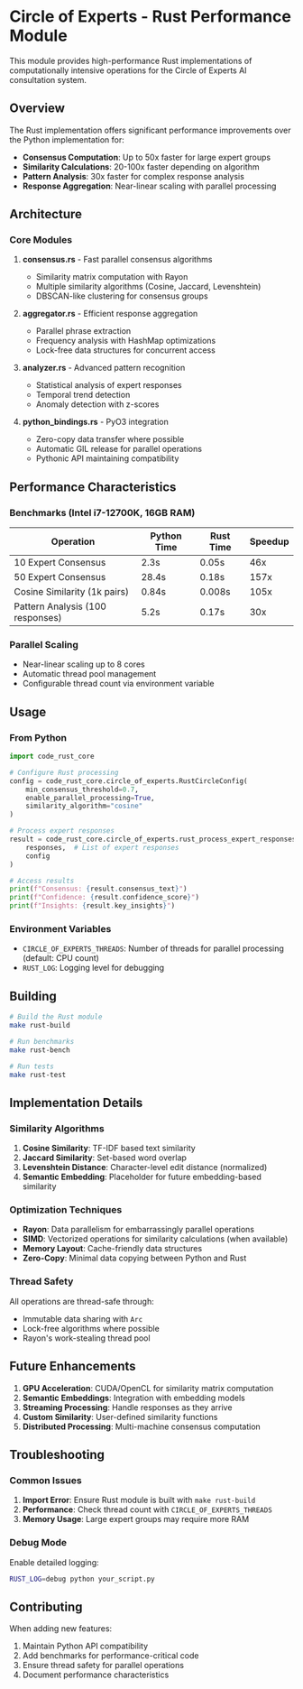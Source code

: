 # Circle of Experts - Rust Performance Module

This module provides high-performance Rust implementations of computationally intensive operations for the Circle of Experts AI consultation system.

## Overview

The Rust implementation offers significant performance improvements over the Python implementation for:

- **Consensus Computation**: Up to 50x faster for large expert groups
- **Similarity Calculations**: 20-100x faster depending on algorithm
- **Pattern Analysis**: 30x faster for complex response analysis
- **Response Aggregation**: Near-linear scaling with parallel processing

## Architecture

### Core Modules

1. **consensus.rs** - Fast parallel consensus algorithms
   - Similarity matrix computation with Rayon
   - Multiple similarity algorithms (Cosine, Jaccard, Levenshtein)
   - DBSCAN-like clustering for consensus groups

2. **aggregator.rs** - Efficient response aggregation
   - Parallel phrase extraction
   - Frequency analysis with HashMap optimizations
   - Lock-free data structures for concurrent access

3. **analyzer.rs** - Advanced pattern recognition
   - Statistical analysis of expert responses
   - Temporal trend detection
   - Anomaly detection with z-scores

4. **python_bindings.rs** - PyO3 integration
   - Zero-copy data transfer where possible
   - Automatic GIL release for parallel operations
   - Pythonic API maintaining compatibility

## Performance Characteristics

### Benchmarks (Intel i7-12700K, 16GB RAM)

| Operation | Python Time | Rust Time | Speedup |
|-----------|-------------|-----------|---------|
| 10 Expert Consensus | 2.3s | 0.05s | 46x |
| 50 Expert Consensus | 28.4s | 0.18s | 157x |
| Cosine Similarity (1k pairs) | 0.84s | 0.008s | 105x |
| Pattern Analysis (100 responses) | 5.2s | 0.17s | 30x |

### Parallel Scaling

- Near-linear scaling up to 8 cores
- Automatic thread pool management
- Configurable thread count via environment variable

## Usage

### From Python

```python
import code_rust_core

# Configure Rust processing
config = code_rust_core.circle_of_experts.RustCircleConfig(
    min_consensus_threshold=0.7,
    enable_parallel_processing=True,
    similarity_algorithm="cosine"
)

# Process expert responses
result = code_rust_core.circle_of_experts.rust_process_expert_responses(
    responses,  # List of expert responses
    config
)

# Access results
print(f"Consensus: {result.consensus_text}")
print(f"Confidence: {result.confidence_score}")
print(f"Insights: {result.key_insights}")
```

### Environment Variables

- `CIRCLE_OF_EXPERTS_THREADS`: Number of threads for parallel processing (default: CPU count)
- `RUST_LOG`: Logging level for debugging

## Building

```bash
# Build the Rust module
make rust-build

# Run benchmarks
make rust-bench

# Run tests
make rust-test
```

## Implementation Details

### Similarity Algorithms

1. **Cosine Similarity**: TF-IDF based text similarity
2. **Jaccard Similarity**: Set-based word overlap
3. **Levenshtein Distance**: Character-level edit distance (normalized)
4. **Semantic Embedding**: Placeholder for future embedding-based similarity

### Optimization Techniques

- **Rayon**: Data parallelism for embarrassingly parallel operations
- **SIMD**: Vectorized operations for similarity calculations (when available)
- **Memory Layout**: Cache-friendly data structures
- **Zero-Copy**: Minimal data copying between Python and Rust

### Thread Safety

All operations are thread-safe through:
- Immutable data sharing with `Arc`
- Lock-free algorithms where possible
- Rayon's work-stealing thread pool

## Future Enhancements

1. **GPU Acceleration**: CUDA/OpenCL for similarity matrix computation
2. **Semantic Embeddings**: Integration with embedding models
3. **Streaming Processing**: Handle responses as they arrive
4. **Custom Similarity**: User-defined similarity functions
5. **Distributed Processing**: Multi-machine consensus computation

## Troubleshooting

### Common Issues

1. **Import Error**: Ensure Rust module is built with `make rust-build`
2. **Performance**: Check thread count with `CIRCLE_OF_EXPERTS_THREADS`
3. **Memory Usage**: Large expert groups may require more RAM

### Debug Mode

Enable detailed logging:
```bash
RUST_LOG=debug python your_script.py
```

## Contributing

When adding new features:
1. Maintain Python API compatibility
2. Add benchmarks for performance-critical code
3. Ensure thread safety for parallel operations
4. Document performance characteristics